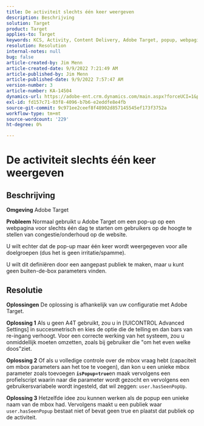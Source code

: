 ```yaml
---
title: De activiteit slechts één keer weergeven
description: Beschrijving
solution: Target
product: Target
applies-to: Target
keywords: KCS, Activity, Content Delivery, Adobe Target, popup, webpagina, display, once
resolution: Resolution
internal-notes: null
bug: false
article-created-by: Jim Menn
article-created-date: 9/9/2022 7:21:49 AM
article-published-by: Jim Menn
article-published-date: 9/9/2022 7:57:47 AM
version-number: 3
article-number: KA-14504
dynamics-url: https://adobe-ent.crm.dynamics.com/main.aspx?forceUCI=1&pagetype=entityrecord&etn=knowledgearticle&id=da1c420f-1030-ed11-9db1-0022480866ad
exl-id: fd157c71-03f8-4096-b7b6-e2eddfe8e4fb
source-git-commit: 9c971ee2ceef8f48902d857145545ef173f3752a
workflow-type: tm+mt
source-wordcount: '229'
ht-degree: 0%

---
```


# De activiteit slechts één keer weergeven

## Beschrijving


<b>Omgeving</b>
Adobe Target

<b>Probleem</b>
Normaal gebruikt u Adobe Target om een pop-up op een webpagina voor slechts één dag te starten om gebruikers op de hoogte te stellen van congestie/onderhoud op de website.

U wilt echter dat de pop-up maar één keer wordt weergegeven voor alle doelgroepen (dus het is geen irritatie/spamme).

U wilt dit definiëren door een aangepast publiek te maken, maar u kunt geen buiten-de-box parameters vinden.


## Resolutie


<b>Oplossingen</b>
De oplossing is afhankelijk van uw configuratie met Adobe Target.

<b>Oplossing 1</b>
Als u geen A4T gebruikt, zou u in [!UICONTROL Advanced Settings] in succesmetrisch en kies de optie die de telling en dan bars van re-ingang verhoogt. Voor een correcte werking van het systeem, zou u onmiddellijk moeten omzetten, zoals bij gebruiker die &quot;om het even welke doos&quot;ziet.

<b>Oplossing 2</b>
Of als u volledige controle over de mbox vraag hebt (capaciteit om mbox parameters aan het toe te voegen), dan kon u een unieke mbox parameter zoals toevoegen <b>`isPopup=true`</b>en maak vervolgens een profielscript waarin naar die parameter wordt gezocht en vervolgens een gebruikersvariabele wordt ingesteld, dat wil zeggen: `user.hasSeenPopUp`.

<b>Oplossing 3</b>
Hetzelfde idee zou kunnen werken als de popup een unieke naam van de mbox had.
Vervolgens maakt u een publiek waar `user.hasSeenPopup` bestaat niet of bevat geen true en plaatst dat publiek op de activiteit.
